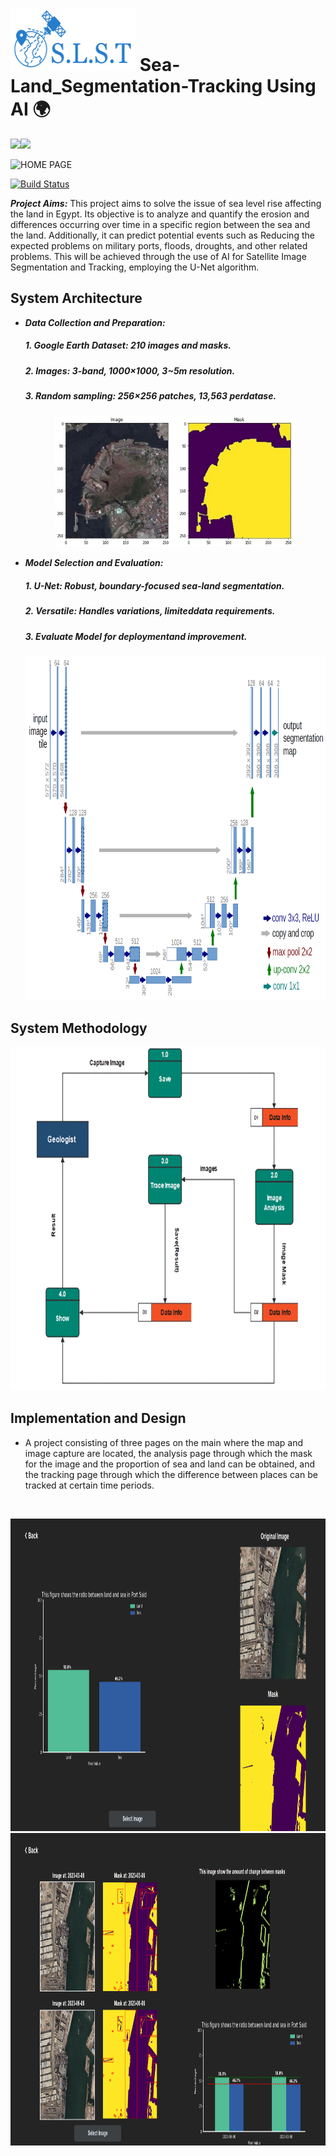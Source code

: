 # <img src="Resources\logo_blue.png"  height="100px" width="200px"> Sea-Land_Segmentation-Tracking Using AI 🌍

![](https://img.shields.io/badge/License-MIT-blue)![](https://img.shields.io/badge/Version-v1-blue)

![HOME PAGE](Resources\home_page.png)

[![Build Status](https://travis-ci.org/joemccann/dillinger.svg?branch=master)](https://travis-ci.org/joemccann/dillinger)

***Project Aims:*** This project aims to solve the issue of sea level rise affecting the land in Egypt. Its objective is to analyze and 
quantify the erosion and differences occurring over time in a specific region between the sea and the land. 
Additionally, it can predict potential events such as Reducing the expected problems on military ports, floods, 
droughts, and other related problems. This will be achieved through the use of AI for Satellite Image Segmentation 
and Tracking, employing the U-Net algorithm.

 ## System Architecture 
- ***Data Collection and Preparation:***
  ##### 1. Google Earth Dataset: 210 images and masks.
  ##### 2. Images: 3-band, 1000×1000, 3~5m resolution.
  ##### 3. Random sampling: 256×256 patches, 13,563 perdatase.
  <p align="center">
   <img src="Resources\Picture1.jpg"  height="210px" width="385px">
  </p>
  
 - ***Model Selection and Evaluation:***
   ##### 1. U-Net: Robust, boundary-focused sea-land segmentation.
   ##### 2. Versatile: Handles variations, limiteddata requirements.
   ##### 3. Evaluate Model for deploymentand improvement.
   <p align="center">
    <img src="Resources\u-net-architecture.png"  height="550px" width="600px">
   </p>
   
## System Methodology
   <p align="center">
    <img src="Resources\Picture3.png"  height="550px" width="660px">
   </p>

## Implementation and Design
- A project consisting of three pages on the main where the map and image capture are located, the analysis page through which the mask for the image and the proportion of sea and land can be obtained, and the tracking page through which the difference between places can be tracked at certain time periods.
<br>
 <p align="center">
     <img src="Resources\Analysis_result.png"  height="500px" width="860px">
     <img src="Resources\Trace_result.png"  height="500px" width="860px">
 </p>
